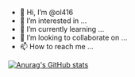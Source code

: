 - 👋 Hi, I’m @ol416
- 👀 I’m interested in ...
- 🌱 I’m currently learning ...
- 💞️ I’m looking to collaborate on ...
- 📫 How to reach me ...

<!-- github-readme-stats -->
[![Anurag's GitHub stats](https://github-readme-stats.vercel.app/api?username=ol416)](https://github.com/anuraghazra/github-readme-stats)

<!---
ol416/ol416 is a ✨ special ✨ repository because its `README.md` (this file) appears on your GitHub profile.
You can click the Preview link to take a look at your changes.
--->
